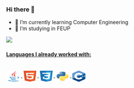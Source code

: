 ### Hi there 👋

- 🌱 I’m currently learning Computer Engineering
- 👯 I’m studying in FEUP


<div>
  <a href="https://samuel-oliveira.com">
  <img height="180em" src="https://github-readme-stats.vercel.app/api/top-langs/?username=samuoliveira13&layout=compact&langs_count=4&theme=dracula"/>
</div>

#### Languages I already worked with:
<div style="display: inline_block"><br>
  <img align="center" alt="Java" height="30" width="40" src="https://raw.githubusercontent.com/devicons/devicon/master/icons/java/java-original.svg">
  <img align="center" alt="HTML" height="30" width="40" src="https://raw.githubusercontent.com/devicons/devicon/master/icons/html5/html5-original.svg">
  <img align="center" alt="CSS" height="30" width="40" src="https://raw.githubusercontent.com/devicons/devicon/master/icons/css3/css3-original.svg">
  <img align="center" alt="Python" height="30" width="40" src="https://raw.githubusercontent.com/devicons/devicon/master/icons/python/python-original.svg">
  <img align="center" alt="C++" height="30" width="40" src="https://raw.githubusercontent.com/devicons/devicon/master/icons/cplusplus/cplusplus-original.svg">
</div>

